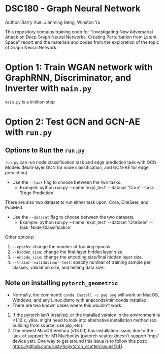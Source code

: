 # DSC180 - Graph Neural Network

Author: Barry Xue. Jianming Geng, Winston Yu

This repository contains training code for "Investigating New Adversarial Attack on Deep Graph Neural Networks: Creating Perturbation from Latent Space" report and the materials and codes from the exploration of the topic of Graph Neural Network.

# Option 1: Train WGAN network with GraphRNN, Discriminator, and Inverter with `main.py`
`main.py` is a initition step 

# Option 2: Test GCN and GCN-AE with `run.py`
## Options to Run the `run.py`
`run.py` can run node classification task and edge prediction task with GCN Models (Multi-layer GCN for node classification, and GCN-AE for edge prediction).
* Use the `--task` flag to choose between the two tasks.
    - Example: python run.py --name 'expt_test' --dataset 'Cora' --task 'Edge Prediction'

There are also two dataset to run either task upon: Cora, CiteSeer, and PubMed.
* Use the `--dataset` flag to choose between the two datasets.
    - Example: python run.py --name 'expt_test' --dataset 'CiteSeer' --task 'Node Classification'

Other options:
1. `--epochs`: change the number of training epochs.
2. `--hidden_size`: change the first layer hidden layer size.
3. `--encode_size`: change the encoding size/final hidden layer size.
4. `--train`/`--validation`/`--test`: specify number of training sample per classes, validation size, and testing data size.

## Note on installing `pytorch_geometric`
* Normally, the command: `conda install -c pyg pyg` will work on MacOS, Windows, and any Linux distro with anaconda/miniconda installed.
* There are two known cases where this wouldn't work:
1. If the pytorch isn't installed, or the installed version in the environment is <1.12.x, y9ou might need to look into alternative installation method (ex: building from source, use pip, etc).
2. The newest MacOS Ventura (v13.0.1) has installation issue, due to the lack of support for M1 Macbooks (pytorch scatter doesn't support 'mps' device yet). One way to get around this issue is to follow this post: https://github.com/rusty1s/pytorch_scatter/issues/241.
